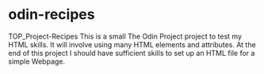 # odin-recipes
TOP_Project-Recipes
This is a small The Odin Project project to test my HTML skills.
It will involve using many HTML elements and attributes.
At the end of this project I should have sufficient skills to set up an HTML
file for a simple Webpage.
